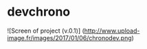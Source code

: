 # devchrono
![Screen of project (v.0.1)]
(http://www.upload-image.fr/images/2017/01/06/chronodev.png)

